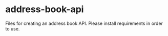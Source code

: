 # address-book-api
Files for creating an address book API. Please install requirements in order to use. 
